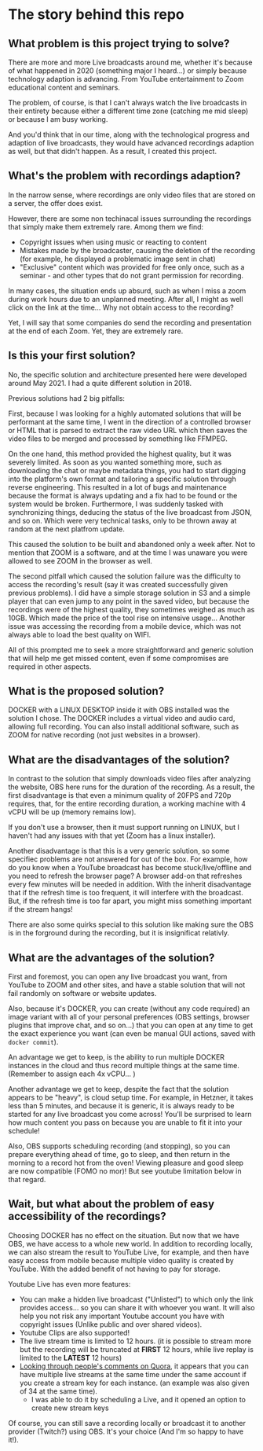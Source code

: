 # The story behind this repo

## What problem is this project trying to solve?

There are more and more Live broadcasts around me, whether it's because of what happened in 2020 (something major I heard...) or simply because technology adaption is advancing. From YouTube entertainment to Zoom educational content and seminars.

The problem, of course, is that I can't always watch the live broadcasts in their entirety because either a different time zone (catching me mid sleep) or because I am busy working.

And you'd think that in our time, along with the technological progress and adaption of live broadcasts, they would have advanced recordings adaption as well, but that didn't happen. As a result, I created this project.

## What's the problem with recordings adaption?

In the narrow sense, where recordings are only video files that are stored on a server, the offer does exist.

However, there are some non techinacal issues surrounding the recordings that simply make them extremely rare. Among them we find:
* Copyright issues when using music or reacting to content
* Mistakes made by the broadcaster, causing the deletion of the recording (for example, he displayed a problematic image sent in chat)
* "Exclusive" content which was provided for free only once, such as a seminar - and other types that do not grant permission for recording.

In many cases, the situation ends up absurd, such as when I miss a zoom during work hours due to an unplanned meeting. After all, I might as well click on the link at the time... Why not obtain access to the recording?

Yet, I will say that some companies do send the recording and presentation at the end of each Zoom. Yet, they are extremely rare.

## Is this your first solution?

No, the specific solution and architecture presented here were developed around May 2021. I had a quite different solution in 2018.

Previous solutions had 2 big pitfalls:

First, because I was looking for a highly automated solutions that will be performant at the same time, I went in the direction of a controlled browser or HTML that is parsed to extract the raw video URL which then saves the video files to be merged and processed by something like FFMPEG.

On the one hand, this method provided the highest quality, but it was severely limited. As soon as you wanted something more, such as downloading the chat or maybe metadata things, you had to start digging into the platform's own format and tailoring a specific solution through reverse engineering. This resulted in a lot of bugs and maintenance because the format is always updating and a fix had to be found or the system would be broken. Furthermore, I was suddenly tasked with synchronizing things, deducing the status of the live broadcast from JSON, and so on. Which were very technical tasks, only to be thrown away at random at the next platfrom update.

This caused the solution to be built and abandoned only a week after. Not to mention that ZOOM is a software, and at the time I was unaware you were allowed to see ZOOM in the browser as well.

The second pitfall which caused the solution failure was the difficulty to access the recording's result (say it was created successfully given previous problems). I did have a simple storage solution in S3 and a simple player that can even jump to any point in the saved video, but because the recordings were of the highest quality, they sometimes weighed as much as 10GB. Which made the price of the tool rise on intensive usage... Another issue was accessing the recording from a mobile device, which was not always able to load the best quality on WIFI. 

All of this prompted me to seek a more straightforward and generic solution that will help me get missed content, even if some compromises are required in other aspects.

## What is the proposed solution?

DOCKER with a LINUX DESKTOP inside it with OBS installed was the solution I chose. The DOCKER includes a virtual video and audio card, allowing full recording.
You can also install additional software, such as ZOOM for native recording (not just websites in a browser).

## What are the disadvantages of the solution?

In contrast to the solution that simply downloads video files after analyzing the website, OBS here runs for the duration of the recording. As a result, the first disadvantage is that even a minimum quality of 20FPS and 720p requires, that, for the entire recording duration, a working machine with 4 vCPU will be up (memory remains low).

If you don't use a browser, then it must support running on LINUX, but I haven't had any issues with that yet (Zoom has a linux installer).

Another disadvantage is that this is a very generic solution, so some specifiec problems are not answered for out of the box. For example, how do you know when a YouTube broadcast has become stuck/live/offline and you need to refresh the browser page? A browser add-on that refreshes every few minutes will be needed in addition. With the inherit disadvantage that if the refresh time is too frequent, it will interfere with the broadcast. But, if the refresh time is too far apart, you might miss something important if the stream hangs!

There are also some quirks special to this solution like making sure the OBS is in the forground during the recording, but it is insignificat relativly.

## What are the advantages of the solution?

First and foremost, you can open any live broadcast you want, from YouTube to ZOOM and other sites, and have a stable solution that will not fail randomly on software or website updates. 

Also, because it's DOCKER, you can create (without any code required) an image variant with all of your personal preferences (OBS settings, browser plugins that improve chat, and so on...) that you can open at any time to get the exact experience you want (can even be manual GUI actions, saved with `docker commit`).

An advantage we get to keep, is the ability to run multiple DOCKER instances in the cloud and thus record multiple things at the same time. (Remember to assign each 4x vCPU... )

Another advantage we get to keep, despite the fact that the solution appears to be "heavy", is cloud setup time. For example, in Hetzner, it takes less than 5 minutes, and because it is generic, it is always ready to be started for any live broadcast you come across! You'll be surprised to learn how much content you pass on because you are unable to fit it into your schedule!

Also, OBS supports scheduling recording (and stopping), so you can prepare everything ahead of time, go to sleep, and then return in the morning to a record hot from the oven! Viewing pleasure and good sleep are now compatible (FOMO no mor)! But see youtube limitation below in that regard.

## Wait, but what about the problem of easy accessibility of the recordings?

Choosing DOCKER has no effect on the situation. But now that we have OBS, we have access to a whole new world. In addition to recording locally, we can also stream the result to YouTube Live, for example, and then have easy access from mobile because multiple video quality is created by YouTube. With the added benefit of not having to pay for storage.

Youtube Live has even more features:
* You can make a hidden live broadcast ("Unlisted") to which only the link provides access... so you can share it with whoever you want. It will also help you not risk any important Youtube account you have with copyright issues (Unlike public and over shared videos).
* Youtube Clips are also supported!
* The live stream time is limited to 12 hours. (it is possible to stream more but the recording will be truncated at **FIRST** 12 hours, while live replay is limited to the **LATEST** 12 hours)
* [Looking through people's comments on Quora](https://www.quora.com/Can-I-do-more-than-1-live-on-YouTube-simultaneously), it appears that you can have multiple live streams at the same time under the same account if you create a stream key for each instance.  (an example was also given of 34 at the same time).
    * I was able to do it by scheduling a Live, and it opened an option to create new stream keys

Of course, you can still save a recording locally or broadcast it to another provider (Twitch?) using OBS. It's your choice (And I'm so happy to have it!).
